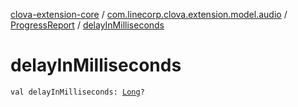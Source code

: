 [clova-extension-core](../../index.md) / [com.linecorp.clova.extension.model.audio](../index.md) / [ProgressReport](index.md) / [delayInMilliseconds](./delay-in-milliseconds.md)

# delayInMilliseconds

`val delayInMilliseconds: `[`Long`](https://kotlinlang.org/api/latest/jvm/stdlib/kotlin/-long/index.html)`?`